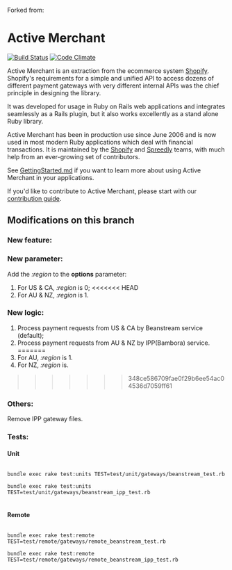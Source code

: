 Forked from:
# Active Merchant
[![Build Status](https://travis-ci.org/activemerchant/active_merchant.png?branch=master)](https://travis-ci.org/activemerchant/active_merchant)
[![Code Climate](https://codeclimate.com/github/activemerchant/active_merchant.png)](https://codeclimate.com/github/activemerchant/active_merchant)

Active Merchant is an extraction from the ecommerce system [Shopify](http://www.shopify.com).
Shopify's requirements for a simple and unified API to access dozens of different payment
gateways with very different internal APIs was the chief principle in designing the library.

It was developed for usage in Ruby on Rails web applications and integrates seamlessly
as a Rails plugin, but it also works excellently as a stand alone Ruby library.

Active Merchant has been in production use since June 2006 and is now used in most modern
Ruby applications which deal with financial transactions. It is maintained by the
[Shopify](http://www.shopify.com) and [Spreedly](https://spreedly.com) teams, with much help
from an ever-growing set of contributors.

See [GettingStarted.md](GettingStarted.md) if you want to learn more about using Active Merchant in your
applications.

If you'd like to contribute to Active Merchant, please start with our [contribution guide](CONTRIBUTING.md).

## Modifications on this branch
### New feature: 
### New parameter:
Add the <em>:region</em> to the <strong>options</strong> parameter:
1. For US & CA, <em>:region</em> is 0;
<<<<<<< HEAD
1. For AU & NZ, <em>:region</em> is 1.
### New logic:
1. Process payment requests from US & CA by Beanstream service (default);
2. Process payment requests from AU & NZ by IPP(Bambora) service.
=======
1. For AU, <em>:region</em> is 1.
1. For NZ, <em>:region</em> is.
>>>>>>> 348ce586709fae0f29b6ee54ac04536d7059ff61
### Others:
Remove IPP gateway files.
### Tests:

#### Unit
<pre>
<code>
bundle exec rake test:units TEST=test/unit/gateways/beanstream_test.rb

bundle exec rake test:units TEST=test/unit/gateways/beanstream_ipp_test.rb
</code>
</pre>
#### Remote
<pre>
<code>
bundle exec rake test:remote TEST=test/remote/gateways/remote_beanstream_test.rb

bundle exec rake test:remote TEST=test/remote/gateways/remote_beanstream_ipp_test.rb
</code>
</pre>


